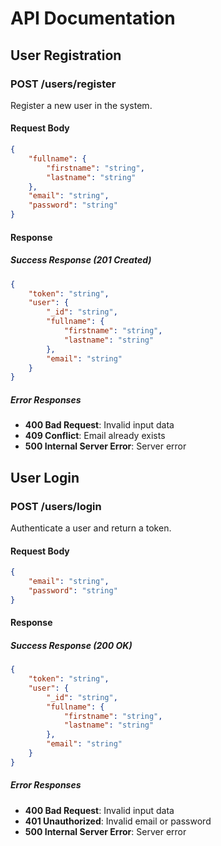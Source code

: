 # API Documentation

## User Registration

### POST /users/register

Register a new user in the system.

#### Request Body

```json
{
    "fullname": {
        "firstname": "string",
        "lastname": "string"
    },
    "email": "string",
    "password": "string"
}
```

#### Response

##### Success Response (201 Created)
```json
{
    "token": "string",
    "user": {
        "_id": "string",
        "fullname": {
            "firstname": "string",
            "lastname": "string"
        },
        "email": "string"
    }
}
```

##### Error Responses

- **400 Bad Request**: Invalid input data
- **409 Conflict**: Email already exists
- **500 Internal Server Error**: Server error

## User Login

### POST /users/login

Authenticate a user and return a token.

#### Request Body

```json
{
    "email": "string",
    "password": "string"
}
```

#### Response

##### Success Response (200 OK)
```json
{
    "token": "string",
    "user": {
        "_id": "string",
        "fullname": {
            "firstname": "string",
            "lastname": "string"
        },
        "email": "string"
    }
}
```

##### Error Responses

- **400 Bad Request**: Invalid input data
- **401 Unauthorized**: Invalid email or password
- **500 Internal Server Error**: Server error
